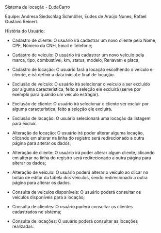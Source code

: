 Sistema de locação - EudeCarro 

Equipe: Andresa Siedschlag Schmöller, Eudes de Araújo Nunes, Rafael Gustavo Reinert. 

História do Usuário: 

- Cadastro de cliente: O usuário irá cadastrar um novo cliente pelo Nome, CPF, Número da CNH, Email e Telefone;
- Cadastro de veículo: O usuário irá cadastrar um novo veículo pela marca, tipo, combustível, km, status, modelo, Renavam e placa;
- Cadastro de locação: O usuário fará a locação escolhendo o veículo e cliente, e irá definir a data inicial e final de locação. 

- Exclusão de veículo: O usuário irá selecionar o veículo a ser excluído por alguma característica, feito a seleção ele excluirá (serve por exemplo para quando um veículo estragar).
- Exclusão de cliente: O usuário irá selecionar o cliente ser excluir por alguma característica, feito a seleção ele excluirá.
- Exclusão de locação: O usuário selecionará uma locação da listagem para excluir. 

- Alteração de locação: O usuário irá poder alterar alguma locação, clicando em alterar na linha do registro será redirecionado a outra página para alterar os dados;
- Alteração de cliente: O usuário irá poder alterar algum cliente, clicando em alterar na linha do registro será redirecionado a outra página para alterar os dados;
- Alteração de veículo: O usuário poderá alterar o veículo ao clicar no botão de editar da tabela dos veículos, sendo redirecionado a outra página para alterar os dados. 
 
- Consulta de veículos disponíveis: O usuário poderá consultar os veículos disponíveis para a locação;
- Consulta de clientes: O usuário poderá consultar os clientes cadastrados no sistema;
- Consulta de locações: O usuário poderá consultar as locações realizadas. 
